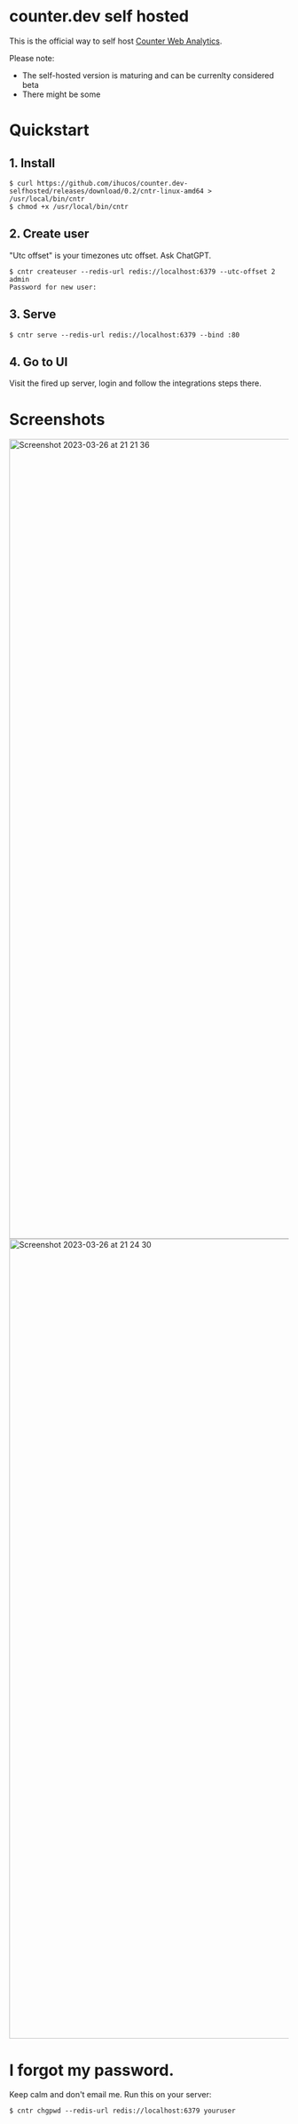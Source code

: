 
# counter.dev self hosted

This is the official way to self host [Counter Web Analytics](https://counter.dev/).

Please note:
- The self-hosted version is maturing and can be currenlty considered beta
- There might be some 

# Quickstart

## 1. Install
```
$ curl https://github.com/ihucos/counter.dev-selfhosted/releases/download/0.2/cntr-linux-amd64 > /usr/local/bin/cntr
$ chmod +x /usr/local/bin/cntr
```

## 2. Create user
"Utc offset" is your timezones utc offset. Ask ChatGPT.
```
$ cntr createuser --redis-url redis://localhost:6379 --utc-offset 2 admin
Password for new user:
```

## 3. Serve
```
$ cntr serve --redis-url redis://localhost:6379 --bind :80
```

## 4. Go to UI
Visit the fired up server, login and follow the integrations steps there.

# Screenshots

<img width="1440" alt="Screenshot 2023-03-26 at 21 21 36" src="https://user-images.githubusercontent.com/2066372/227825413-307290db-2d38-4443-adbb-e22df6304c73.png">

<img width="1440" alt="Screenshot 2023-03-26 at 21 24 30" src="https://user-images.githubusercontent.com/2066372/227825733-118fb7c8-c1af-4af0-8bc9-7f38b0af53c0.png">

# I forgot my password.

Keep calm and don't email me. Run this on your server:
```
$ cntr chgpwd --redis-url redis://localhost:6379 youruser
```
